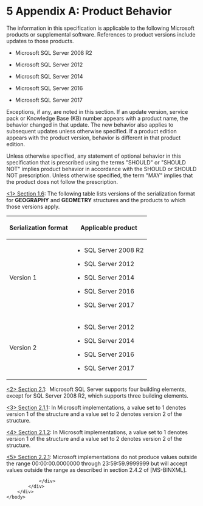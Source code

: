 <html dir="LTR" xmlns:mshelp="http://msdn.microsoft.com/mshelp" xmlns:ddue="http://ddue.schemas.microsoft.com/authoring/2003/5" xmlns:xlink="http://www.w3.org/1999/xlink" xmlns:tool="http://www.microsoft.com/tooltip">
    <head>
        <meta http-equiv="Content-Type" content="text/html; CHARSET=utf-8"></meta>
        <meta name="save" content="history"></meta>
        <title>5 Appendix A: Product Behavior</title>
        <xml>
            <mshelp:toctitle title="5 Appendix A: Product Behavior"></mshelp:toctitle>
            <mshelp:rltitle title="[MS-SSCLRT]: Appendix A: Product Behavior"></mshelp:rltitle>
            <mshelp:keyword index="A" term="236596a7-5eb5-4451-8f40-a2aa1c8afea9"></mshelp:keyword>
            <mshelp:attr name="DCSext.ContentType" value="open specification"></mshelp:attr>
            <mshelp:attr name="AssetID" value="236596a7-5eb5-4451-8f40-a2aa1c8afea9"></mshelp:attr>
            <mshelp:attr name="TopicType" value="kbRef"></mshelp:attr>
            <mshelp:attr name="DCSext.Title" value="[MS-SSCLRT]: Appendix A: Product Behavior" />
        </xml>
    </head>
    <body>
        <div id="header">
            <h1 class="heading">5 Appendix A: Product Behavior</h1>
        </div>
        <div id="mainSection">
            <div id="mainBody">
                <div id="allHistory" class="saveHistory"></div>
                <div id="sectionSection0" class="section" name="collapseableSection">
                    

<p>The information in this specification is applicable to the
following Microsoft products or supplemental software. References to product
versions include updates to those products.</p>

<ul><li><p><span><span> 
</span></span>Microsoft SQL Server 2008 R2</p>

</li><li><p><span><span> 
</span></span>Microsoft SQL Server 2012</p>

</li><li><p><span><span> 
</span></span>Microsoft SQL Server 2014</p>

</li><li><p><span><span> 
</span></span>Microsoft SQL Server 2016</p>

</li><li><p><span><span> 
</span></span>Microsoft SQL Server 2017</p>

</li></ul><p>Exceptions, if any, are noted in this section. If an update
version, service pack or Knowledge Base (KB) number appears with a product
name, the behavior changed in that update. The new behavior also applies to
subsequent updates unless otherwise specified. If a product edition appears
with the product version, behavior is different in that product edition.</p>

<p>Unless otherwise specified, any statement of optional
behavior in this specification that is prescribed using the terms &quot;SHOULD&quot;
or &quot;SHOULD NOT&quot; implies product behavior in accordance with the
SHOULD or SHOULD NOT prescription. Unless otherwise specified, the term
&quot;MAY&quot; implies that the product does not follow the prescription.</p>

<p><a id="Appendix_A_1"></a><a href="d303ff88-77a4-4b46-a166-78641d2f1224.htm#Appendix_A_Target_1">&lt;1&gt;
Section 1.6</a>: The following table lists versions of the serialization format
for <b>GEOGRAPHY</b> and <b>GEOMETRY</b> structures and the products to which
those versions apply.</p>

<table>
 <thead>
  <tr>
   <th>
   <p>Serialization format</p>
   </th>
   <th>
   <p>Applicable product</p>
   </th>
  </tr>
 </thead>
 <tr>
  <td>
  <p>Version 1</p>
  </td>
  <td>
  <ul><li><p><span><span>  
  </span></span><span>SQL Server 2008 R2</span></p>
  </li><li><p><span><span>  
  </span></span><span>SQL Server 2012</span></p>
  </li><li><p><span><span>  
  </span></span><span>SQL Server 2014</span></p>
  </li><li><p><span><span>  
  </span></span><span>SQL Server 2016</span></p>
  </li><li><p><span><span>  
  </span></span><span>SQL Server 2017 </span></p>
  </li></ul></td>
 </tr>
 <tr>
  <td>
  <p>Version 2</p>
  </td>
  <td>
  <ul><li><p><span><span>  
  </span></span><span>SQL Server 2012</span></p>
  </li><li><p><span><span>  
  </span></span><span>SQL Server 2014</span></p>
  </li><li><p><span><span>  
  </span></span><span>SQL Server 2016</span></p>
  </li><li><p><span><span>  
  </span></span><span>SQL Server 2017 </span></p>
  </li></ul></td>
 </tr>
</table>

<p> </p>

<p><a id="Appendix_A_2"></a><a href="8ce82728-6582-4e7b-96a0-8d0379767877.htm#Appendix_A_Target_2">&lt;2&gt;
Section 2.1</a>:  Microsoft SQL Server supports four building elements, except
for SQL Server 2008 R2, which supports three building elements.</p>

<p><a id="Appendix_A_3"></a><a href="5db565bb-db14-4e5d-81f4-af0d54a87513.htm#Appendix_A_Target_3">&lt;3&gt;
Section 2.1.1</a>: In Microsoft implementations, a value set to 1 denotes
version 1 of the structure and a value set to 2 denotes version 2 of the
structure.</p>

<p><a id="Appendix_A_4"></a><a href="35a20944-9c83-4776-91c6-b5f5af5fef03.htm#Appendix_A_Target_4">&lt;4&gt;
Section 2.1.2</a>: In Microsoft implementations, a value set to 1 denotes
version 1 of the structure and a value set to 2 denotes version 2 of the
structure.</p>

<p><a id="Appendix_A_5"></a><a href="6afd369e-6023-45df-96bc-32d684c8a478.htm#Appendix_A_Target_5">&lt;5&gt;
Section 2.2.1</a>: Microsoft implementations do not produce values outside the
range 00:00:00.0000000 through 23:59:59.9999999 but will accept values outside
the range as described in section <mshelp:link keywords="8b9521d8-5dec-4c27-996d-4718321c4e01" tabindex="0">2.4.2</mshelp:link>
of <mshelp:link keywords="11ab6e8d-2472-44d1-a9e6-bddf000e12f6" tabindex="0">[MS-BINXML]</mshelp:link>.</p>


                </div>
            </div>
        </div>
    </body>
</html>